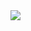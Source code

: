 <img src="https://media1.giphy.com/media/v1.Y2lkPTc5MGI3NjExdGRyMjV1dzRpb3l0aGJvamV2ZXJhejNxZGw3cXkxY29ucG1pYWE0OCZlcD12MV9pbnRlcm5hbF9naWZfYnlfaWQmY3Q9Zw/zg461RHFFV1oYinKJF/giphy.webp">
